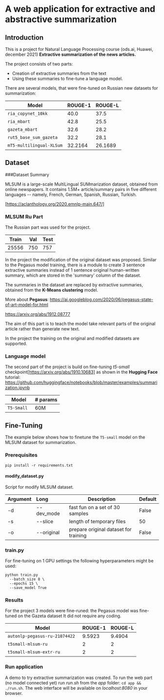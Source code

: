 # A web application for extractive and abstractive summarization 

## Introduction

This is a project for Natural Language Processing course (ods.ai, Huawei, december 2021)
**Extractive summarization of the news articles.**

The project consists of two parts:
* Creation of extractive summaries from the text 
* Using these summaries to fine-tune a language model.




There are several models, that were fine-tuned on Russian new datasets for summarization:

Model | ROUGE-1 | ROUGE-L
---|---|---
`ria_copynet_10kk ` | 40.0 | 37.5
`ria_mbart` | 42.8 | 25.5
`gazeta_mbart` | 32.6 | 28.2
`rut5_base_sum_gazeta` | 32.2 | 28.1
`mT5-multilingual-XLSum` | 32.2164 | 26.1689


## Dataset

###Dataset Summary

MLSUM is a large-scale MultiLingual SUMmarization dataset, obtained from online newspapers. 
It contains 1.5M+ article/summary pairs in five different languages -- namely, French, German, Spanish, Russian, Turkish. 

[https://aclanthology.org/2020.emnlp-main.647/]


### MLSUM Ru Part

The Russian part was used for the project.

Train | Val | Test
---|---|---
25556  | 750 | 757

In the project the modification of the original dataset was proposed.
Similar to the Pegasus model training, there is a module to create 3 sentence extractive summaries instead of 1 sentence original human-written summary, which are stored in the 'summary' column of the dataset.

The summaries in the dataset are replaced by extractive summaries, obtained from the **K-Means clustering** model.

More about **Pegasus**:
https://ai.googleblog.com/2020/06/pegasus-state-of-art-model-for.html

https://arxiv.org/abs/1912.08777

The aim of this part is to teach the model take relevant parts of the original article rather than generate new text.

In the project the training on the original and modified datasets are supported.

### Language model

The second part of the project is build on fine-tuning *t5-small* checkpoint[https://arxiv.org/abs/1910.10683]
 as shown in the **Hugging Face** tutorial:
https://github.com/huggingface/notebooks/blob/master/examples/summarization.ipynb


Model |  # params
---|---
`T5-Small ` |  60M 


## Fine-Tuning

The example below shows how to finetune the `T5-small` model on the MLSUM dataset for summarization.

### Prerequisites
```
pip install -r requirements.txt
```
#### modify_dataset.py


Script for modify MLSUM dataset. 

| Argument | Long   |    Description                 | Default
|:----|:------------|-------------------------------|------------------
| -d   | --dev_mode | fast fun on a set of 30 samples | False
| -s   | --slice| length of temporary files | 50
| -o   | --original | prepare original dataset for training | False


### train.py

For fine-tuning on 1 GPU settings the following hyperparameters might be used:

```
python train.py 
  --batch_size 8 \
  --epochs 15 \
  --save_model True
```


### Results
For the project 3 models were fine-runed:
the Pegasus model was fine-tuned on the Gazeta dataset
It did not require any coding.


Model | ROUGE-1 | ROUGE-L
---|---|---
`autonlp-pegasus-ru-21074422 ` | 9.5923 | 9.4904
`t5small-mlsum-ru` | 2 | 2
`t5small-mlsum-extr-ru` | 2 | 2


### Run application

A demo to try extractive summarization was created. 
To run the web part (no model connected yet) run *run.sh* from the *app* folder: `cd app && ./run.sh`. 
 The web interface will be available on *localhost:8080* in your browser.

